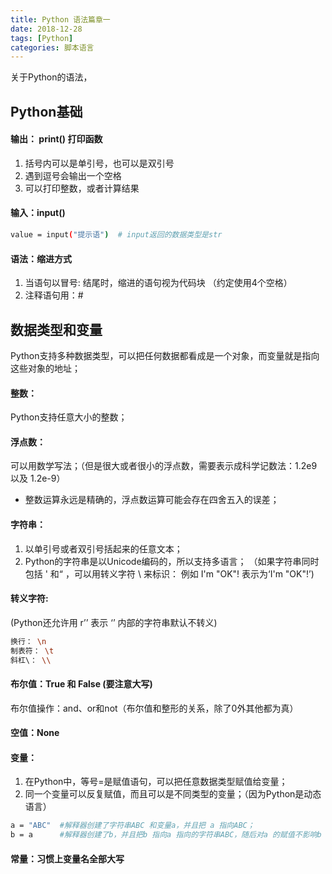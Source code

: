 ```yaml
---
title: Python 语法篇章一
date: 2018-12-28
tags: [Python]
categories: 脚本语言
---
```

关于Python的语法，

## Python基础

#### 输出： print() 打印函数
1. 括号内可以是单引号，也可以是双引号
2. 遇到逗号会输出一个空格
3. 可以打印整数，或者计算结果

#### 输入：input()
``` bash
value = input("提示语")  # input返回的数据类型是str
```

#### 语法：缩进方式
1. 当语句以冒号: 结尾时，缩进的语句视为代码块 （约定使用4个空格）
2. 注释语句用：#

## 数据类型和变量
Python支持多种数据类型，可以把任何数据都看成是一个对象，而变量就是指向这些对象的地址；

#### 整数：
Python支持任意大小的整数；

#### 浮点数：
可以用数学写法；（但是很大或者很小的浮点数，需要表示成科学记数法：1.2e9 以及 1.2e-9）
- 整数运算永远是精确的，浮点数运算可能会存在四舍五入的误差；

#### 字符串：
1. 以单引号或者双引号括起来的任意文本；
2. Python的字符串是以Unicode编码的，所以支持多语言；
（如果字符串同时包括 ' 和“ ，可以用转义字符 \ 来标识： 例如 I'm "OK"! 表示为‘I\'m \"OK\"!’)

#### 转义字符:
(Python还允许用 r’’ 表示 ‘’ 内部的字符串默认不转义)
``` bash
换行： \n    
制表符： \t   
斜杠\： \\
```

#### 布尔值：True 和 False (要注意大写)
布尔值操作：and、or和not（布尔值和整形的关系，除了0外其他都为真）

#### 空值：None

#### 变量：
1. 在Python中，等号=是赋值语句，可以把任意数据类型赋值给变量；
2. 同一个变量可以反复赋值，而且可以是不同类型的变量；（因为Python是动态语言）
``` bash
a = "ABC"  #解释器创建了字符串ABC 和变量a，并且把 a 指向ABC；
b = a      #解释器创建了b，并且把b 指向a 指向的字符串ABC，随后对a 的赋值不影响b 的指向;
```

#### 常量：习惯上变量名全部大写